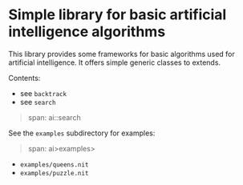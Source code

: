 # Simple library for basic artificial intelligence algorithms

This library provides some frameworks for basic algorithms used for artificial intelligence.
It offers simple generic classes to extends.

Contents:

* see `backtrack`
* see `search`

> span: ai::search

See the `examples` subdirectory for examples:

> span: ai>examples>

* `examples/queens.nit`
* `examples/puzzle.nit`

